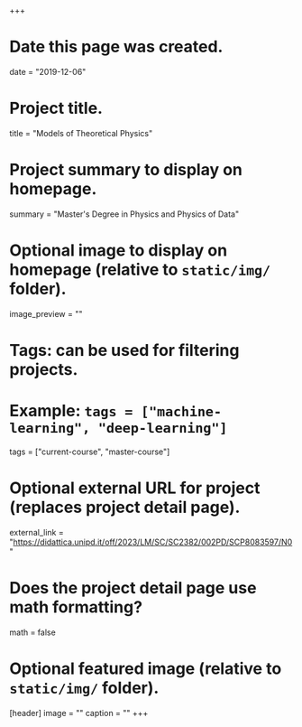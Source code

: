 +++
# Date this page was created.
date = "2019-12-06"

# Project title.
title = "Models of Theoretical Physics"

# Project summary to display on homepage.
summary = "Master's Degree in Physics and Physics of Data"

# Optional image to display on homepage (relative to `static/img/` folder).
image_preview = ""

# Tags: can be used for filtering projects.
# Example: `tags = ["machine-learning", "deep-learning"]`
tags = ["current-course", "master-course"]

# Optional external URL for project (replaces project detail page).
external_link = "https://didattica.unipd.it/off/2023/LM/SC/SC2382/002PD/SCP8083597/N0"

# Does the project detail page use math formatting?
math = false

# Optional featured image (relative to `static/img/` folder).
[header]
image = ""
caption = ""
+++
